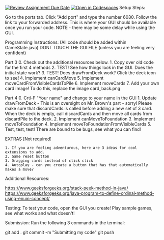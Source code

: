 [![Review Assignment Due Date](https://classroom.github.com/assets/deadline-readme-button-22041afd0340ce965d47ae6ef1cefeee28c7c493a6346c4f15d667ab976d596c.svg)](https://classroom.github.com/a/S3JgeyUd)
[![Open in Codespaces](https://classroom.github.com/assets/launch-codespace-2972f46106e565e64193e422d61a12cf1da4916b45550586e14ef0a7c637dd04.svg)](https://classroom.github.com/open-in-codespaces?assignment_repo_id=17249609)
Setup Steps:

Go to the ports tab. Click "Add port" and type the number 6080.
Follow the link to your forwarded address. This is where your GUI should be available once you run your code. NOTE - there may be some delay while using the GUI. 

Programming Instructions: (All code should be added within GameState.java)
DONT TOUCH THE GUI FILE (unless you are feeling very confident)

Part 3
    0. Check out the additional resources below. 
    1. Copy over old code for the first 4 methods
    2. TEST! See how things look in the GUI. Does the initial state work?
    3. TEST! Does drawFromDeck work? Click the deck icon to see!
    4. Implement canCardMove
    5. Implement moveCardFromVisibleCardsToPile
    6. Implement moveCards
    7. Add your own card image! To do this, replace the image card_back.png

Part 4
    0. Crtl-F "Your name" and change to your name in the GUI 
    1. Update drawFromDeck - This is an oversight on Mr. Brown's part - sorry! Please make sure that discardCards is called before adding a new set of 3 card. When the deck is empty, call discardCards and then move all cards from discardPile to the deck. 
    2. Implement canMoveToFoundation
    3. Implement moveToFoundation
    4. Implement moveToFoundationFromVisibleCards
    5. Test, test, test! There are bound to be bugs, see what you can find!

EXTRAS [Not required]

    1. If you are feeling adventurous, here are 3 ideas for cool extensions to add. 
    2. Game reset button
    3. Dragging cards instead of click click
    4. Autoplay - can you create a button that has that automatically makes a move? 

Additional Resources:

https://www.geeksforgeeks.org/stack-peek-method-in-java/
https://www.geeksforgeeks.org/java-program-to-define-ordinal-method-using-enum-concept/


Testing: To test your code, open the GUI you create! Play sample games, see what works and what doesn't!

Submission: Run the following 3 commands in the terminal:

git add .
git commit -m "Submitting my code"
git push